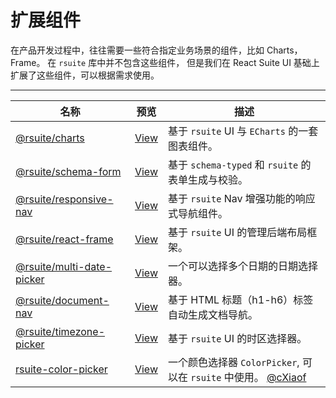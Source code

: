 # 扩展组件

在产品开发过程中，往往需要一些符合指定业务场景的组件，比如 Charts，Frame。 在 `rsuite` 库中并不包含这些组件， 但是我们在 React Suite UI 基础上扩展了这些组件，可以根据需求使用。

---

| 名称                                           | 预览                           | 描述                                                                                  |
| ---------------------------------------------- | ------------------------------ | ------------------------------------------------------------------------------------- |
| [@rsuite/charts][charts]                       | [View][charts-docs]            | 基于 `rsuite` UI 与 `ECharts` 的一套图表组件。                                        |
| [@rsuite/schema-form][schema-form]             | [View][schema-form-docs]       | 基于 `schema-typed` 和 `rsuite` 的表单生成与校验。                                    |
| [@rsuite/responsive-nav][nav]                  | [View][nav-docs]               | 基于 `rsuite` Nav 增强功能的响应式导航组件。                                          |
| [@rsuite/react-frame][frame]                   | [View][frame-docs]             | 基于 `rsuite` UI 的管理后端布局框架。                                                 |
| [@rsuite/multi-date-picker][multi-date-picker] | [View][multi-date-picker-docs] | 一个可以选择多个日期的日期选择器。                                                    |
| [@rsuite/document-nav][document-nav]           | [View][document-nav-docs]      | 基于 HTML 标题（h1-h6）标签自动生成文档导航。                                         |
| [@rsuite/timezone-picker][timezone-picker]     | [View][timezone-picker-docs]   | 基于 `rsuite` UI 的时区选择器。                                         |
| [rsuite-color-picker][color-picker]            | [View][color-picker-docs]      | 一个颜色选择器 `ColorPicker`, 可以在 `rsuite` 中使用。 [@cXiaof][color-picker-author] |

[schema-form]: https://github.com/rsuite/schema-form
[schema-form-docs]: https://rsuite.github.io/schema-form/
[charts]: https://github.com/rsuite/charts
[charts-docs]: https://charts.rsuitejs.com/
[nav]: https://github.com/rsuite/responsive-nav
[nav-docs]: https://rsuite.github.io/responsive-nav/
[frame]: https://github.com/rsuite/react-frame
[frame-docs]: https://rsuite.github.io/react-frame/
[multi-date-picker]: https://github.com/rsuite/multi-date-picker
[multi-date-picker-docs]: https://rsuite.github.io/multi-date-picker
[document-nav]: https://github.com/rsuite/document-nav
[document-nav-docs]: https://rsuite.github.io/document-nav/
[timezone-picker]: https://github.com/rsuite/timezone-picker
[timezone-picker-docs]: https://rsuite.github.io/timezone-picker/assets/
[color-picker]: https://github.com/cXiaof/rsuite-color-picker
[color-picker-docs]: https://cxiaof.github.io/rsuite-color-picker/assets/
[color-picker-author]: https://github.com/cXiaof
